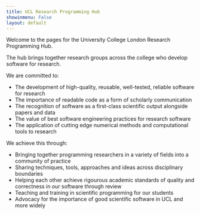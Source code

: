 ```yaml
---
title: UCL Research Programming Hub 
showinmenu: False
layout: default
---
```


Welcome to the pages for the University College London Research Programming Hub.

The hub brings together research groups across the college who develop software for research. 

We are committed to:

* The development of high-quality, reusable, well-tested, reliable software for research
* The importance of readable code as a form of scholarly communication
* The recognition of software as a first-class scientific output alongside papers and data
* The value of best software engineering practices for research software
* The application of cutting edge numerical methods and computational tools to research

We achieve this through:

* Bringing together programming researchers in a variety of fields into a community of practice
* Sharing techniques, tools, approaches and ideas across disciplinary boundaries
* Helping each other achieve rigourous academic standards of quality and correctness in our software through review
* Teaching and training in scientific programming for our students
* Advocacy for the importance of good scientific software in UCL and more widely


